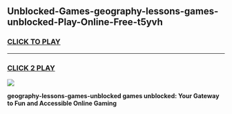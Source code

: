
## Unblocked-Games-geography-lessons-games-unblocked-Play-Online-Free-t5yvh
<h3>
<a href="https://premium76.site?title=geography-lessons-games-unblocked&ref=26A">CLICK TO PLAY</a></h3>
<hr>

<h3>
<a href="https://premium76.site?title=geography-lessons-games-unblocked&ref=26A">CLICK 2 PLAY</a>
  
</h3>

<a href="https://premium76.site?title=geography-lessons-games-unblocked&ref=26A"><img src="https://clearcache.store/games.png"></a>


**geography-lessons-games-unblocked games unblocked: Your Gateway to Fun and Accessible Online Gaming**

